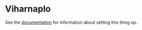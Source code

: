 # Viharnaplo

See the [documentation][1] for information about setting this thing
up.

 [1]: https://algernon.github.com/viharnaplo/

